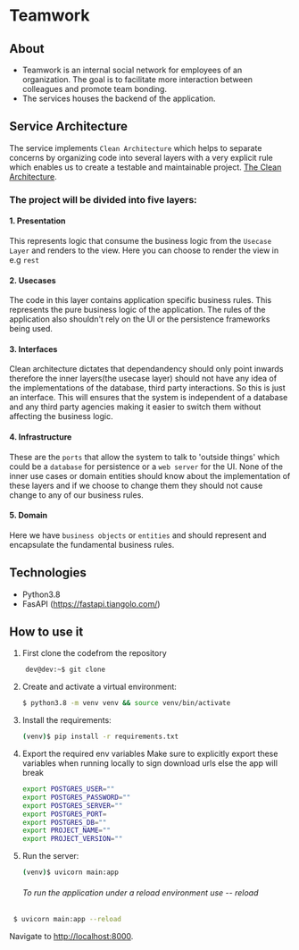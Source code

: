 # Teamwork

## About 
- Teamwork is an internal social network for employees of an organization. The goal is to facilitate more interaction between colleagues and promote team bonding.
- The services houses the backend of the application.


## Service Architecture
The service implements `Clean Architecture` which helps to separate concerns by organizing code into several layers with a very explicit rule which enables us to create a testable and maintainable project.  [The Clean Architecture](https://blog.8thlight.com/uncle-bob/2012/08/13/the-clean-architecture.html). 


### The project will be divided into five layers:
#### 1. Presentation
This represents logic that consume the business logic from the `Usecase Layer`
and renders to the view. Here you can choose to render the view in e.g `rest` 

#### 2. Usecases
The code in this layer contains application specific business rules. 
This represents the pure business logic of the application.
The rules of the application also shouldn't rely on the UI or the persistence frameworks being used.

#### 3. Interfaces
Clean architecture dictates that dependandency should only point inwards therefore the inner layers(the usecase layer) should not have any idea of the implementations of the database, third party interactions. So this is just an interface.
This will ensures that the system is independent of a database and any third party agencies making it easier to switch them without affecting the business logic.

#### 4. Infrastructure
These are the `ports` that allow the system to talk to 'outside things' which
could be a `database` for persistence or a `web server` for the UI. None of
the inner use cases or domain entities should know about the implementation of
these layers and if we choose to change them they should not cause change to any of our business rules.

#### 5. Domain
Here we have `business objects` or `entities` and should represent and encapsulate the fundamental business rules.

## Technologies
 - Python3.8
 - FasAPI (https://fastapi.tiangolo.com/)

## How to use it

1. First clone the codefrom the repository 
```bash
    dev@dev:~$ git clone 
```
2. Create and activate a virtual environment:
 
   ```sh
   $ python3.8 -m venv venv && source venv/bin/activate
   ```
3. Install the requirements:

   ```sh
   (venv)$ pip install -r requirements.txt
   ```

4. Export the required env variables
   Make sure to explicitly export these variables when running locally to sign download urls else the app will break

   ```sh
   export POSTGRES_USER=""
   export POSTGRES_PASSWORD=""
   export POSTGRES_SERVER=""
   export POSTGRES_PORT=
   export POSTGRES_DB=""
   export PROJECT_NAME="" 
   export PROJECT_VERSION="" 
   ```
5. Run the server:
   ```sh
   (venv)$ uvicorn main:app
   ```

   ###### To run the application under a reload environment use -- reload

```sh
 $ uvicorn main:app --reload

```

Navigate to [http://localhost:8000](http://localhost:8000).
